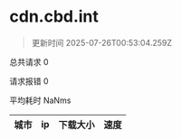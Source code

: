 
  # cdn.cbd.int

  > 更新时间 2025-07-26T00:53:04.259Z
  
  总共请求 0

  请求报错 0

  平均耗时 NaNms

|城市|ip|下载大小|速度|
|-----|----------|---|---|

  